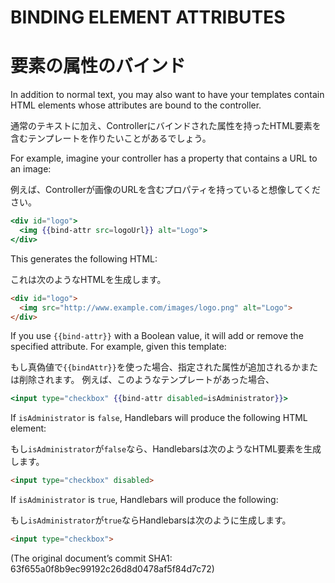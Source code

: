 # BINDING ELEMENT ATTRIBUTES
# 要素の属性のバインド

In addition to normal text, you may also want to have your templates
contain HTML elements whose attributes are bound to the controller.

通常のテキストに加え、Controllerにバインドされた属性を持ったHTML要素を含むテンプレートを作りたいことがあるでしょう。

For example, imagine your controller has a property that contains a URL
to an image:

例えば、Controllerが画像のURLを含むプロパティを持っていると想像してください。

```handlebars
<div id="logo">
  <img {{bind-attr src=logoUrl}} alt="Logo">
</div>
```

This generates the following HTML:

これは次のようなHTMLを生成します。

```html
<div id="logo">
  <img src="http://www.example.com/images/logo.png" alt="Logo">
</div>
```

If you use `{{bind-attr}}` with a Boolean value, it will add or remove
the specified attribute. For example, given this template:

もし真偽値で`{{bindAttr}}`を使った場合、指定された属性が追加されるかまたは削除されます。
例えば、このようなテンプレートがあった場合、

```handlebars
<input type="checkbox" {{bind-attr disabled=isAdministrator}}>
```

If `isAdministrator` is `false`, Handlebars will produce the following
HTML element:

もし`isAdministrator`が`false`なら、Handlebarsは次のようなHTML要素を生成します。

```html
<input type="checkbox" disabled>
```

If `isAdministrator` is `true`, Handlebars will produce the following:

もし`isAdministrator`が`true`ならHandlebarsは次のように生成します。

```html
<input type="checkbox">
```

(The original document’s commit SHA1: 63f655a0f8b9ec99192c26d8d0478af5f84d7c72)